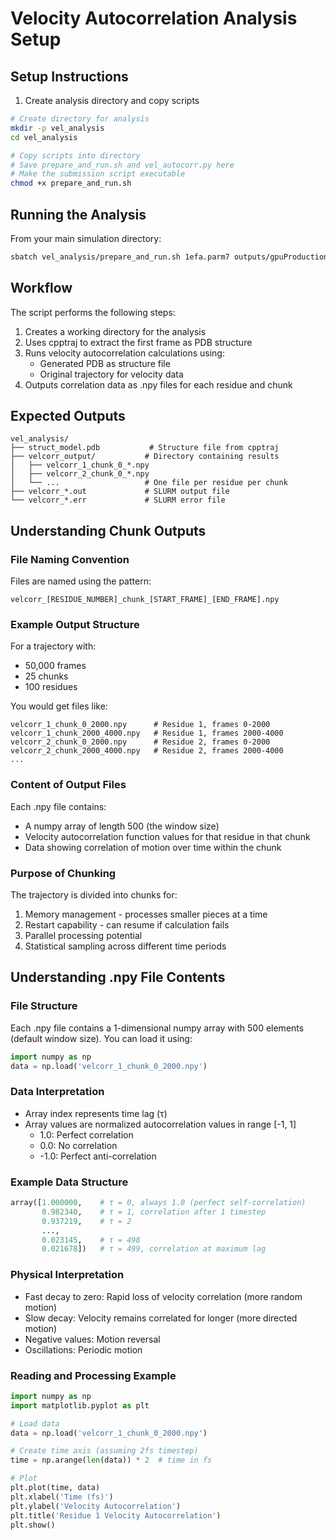 # Velocity Autocorrelation Analysis Setup

## Setup Instructions

1. Create analysis directory and copy scripts
```bash
# Create directory for analysis
mkdir -p vel_analysis
cd vel_analysis

# Copy scripts into directory
# Save prepare_and_run.sh and vel_autocorr.py here
# Make the submission script executable
chmod +x prepare_and_run.sh
```

## Running the Analysis

From your main simulation directory:
```bash
sbatch vel_analysis/prepare_and_run.sh 1efa.parm7 outputs/gpuProduction/1efa_production_nve_gpu.nc
```

## Workflow
The script performs the following steps:
1. Creates a working directory for the analysis
2. Uses cpptraj to extract the first frame as PDB structure
3. Runs velocity autocorrelation calculations using:
   - Generated PDB as structure file
   - Original trajectory for velocity data
4. Outputs correlation data as .npy files for each residue and chunk

## Expected Outputs
```
vel_analysis/
├── struct_model.pdb           # Structure file from cpptraj
├── velcorr_output/           # Directory containing results
│   ├── velcorr_1_chunk_0_*.npy
│   ├── velcorr_2_chunk_0_*.npy
│   └── ...                   # One file per residue per chunk
├── velcorr_*.out             # SLURM output file
└── velcorr_*.err             # SLURM error file
```

## Understanding Chunk Outputs

### File Naming Convention
Files are named using the pattern:
```
velcorr_[RESIDUE_NUMBER]_chunk_[START_FRAME]_[END_FRAME].npy
```

### Example Output Structure
For a trajectory with:
- 50,000 frames
- 25 chunks
- 100 residues

You would get files like:
```
velcorr_1_chunk_0_2000.npy      # Residue 1, frames 0-2000
velcorr_1_chunk_2000_4000.npy   # Residue 1, frames 2000-4000
velcorr_2_chunk_0_2000.npy      # Residue 2, frames 0-2000
velcorr_2_chunk_2000_4000.npy   # Residue 2, frames 2000-4000
...
```

### Content of Output Files
Each .npy file contains:
- A numpy array of length 500 (the window size)
- Velocity autocorrelation function values for that residue in that chunk
- Data showing correlation of motion over time within the chunk

### Purpose of Chunking
The trajectory is divided into chunks for:
1. Memory management - processes smaller pieces at a time
2. Restart capability - can resume if calculation fails
3. Parallel processing potential
4. Statistical sampling across different time periods

## Understanding .npy File Contents

### File Structure
Each .npy file contains a 1-dimensional numpy array with 500 elements (default window size). You can load it using:
```python
import numpy as np
data = np.load('velcorr_1_chunk_0_2000.npy')
```

### Data Interpretation
- Array index represents time lag (τ)
- Array values are normalized autocorrelation values in range [-1, 1]
  - 1.0: Perfect correlation
  - 0.0: No correlation
  - -1.0: Perfect anti-correlation

### Example Data Structure
```python
array([1.000000,    # τ = 0, always 1.0 (perfect self-correlation)
       0.982340,    # τ = 1, correlation after 1 timestep
       0.937219,    # τ = 2
       ...,
       0.023145,    # τ = 498
       0.021678])   # τ = 499, correlation at maximum lag
```

### Physical Interpretation
- Fast decay to zero: Rapid loss of velocity correlation (more random motion)
- Slow decay: Velocity remains correlated for longer (more directed motion)
- Negative values: Motion reversal
- Oscillations: Periodic motion

### Reading and Processing Example
```python
import numpy as np
import matplotlib.pyplot as plt

# Load data
data = np.load('velcorr_1_chunk_0_2000.npy')

# Create time axis (assuming 2fs timestep)
time = np.arange(len(data)) * 2  # time in fs

# Plot
plt.plot(time, data)
plt.xlabel('Time (fs)')
plt.ylabel('Velocity Autocorrelation')
plt.title('Residue 1 Velocity Autocorrelation')
plt.show()
```
